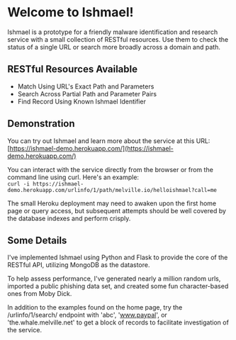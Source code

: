 # Welcome to Ishmael!
Ishmael is a prototype for a friendly malware identification and research service with a small collection of RESTful resources. Use them to check the status of a single URL or search more broadly across a domain and path.

## RESTful Resources Available
* Match Using URL's Exact Path and Parameters
* Search Across Partial Path and Parameter Pairs
* Find Record Using Known Ishmael Identifier

## Demonstration
You can try out Ishmael and learn more about the service at this URL:  
[https://ishmael-demo.herokuapp.com/](https://ishmael-demo.herokuapp.com/)

You can interact with the service directly from the browser or from the command line using curl.  Here's an example:  
`curl -i https://ishmael-demo.herokuapp.com/urlinfo/1/path/melville.io/helloishmael?call=me`

The small Heroku deployment may need to awaken upon the first home page or query access, but subsequent attempts should be well covered by the database indexes and perform crisply.

## Some Details
I've implemented Ishmael using Python and Flask to provide the core of the RESTful API, utilizing MongoDB as the datastore.

To help assess performance, I've generated nearly a million random urls, imported a public phishing data set, and created some fun character-based ones from Moby Dick.

In addition to the examples found on the home page, try the /urlinfo/1/search/ endpoint with 'abc', 'www.paypal', or 'the.whale.melville.net' to get a block of records to facilitate investigation of the service.
